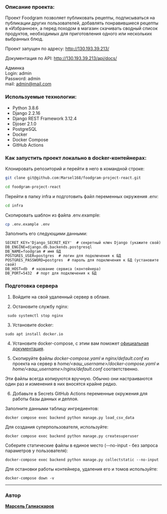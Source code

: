 ### Описание проекта:

Проект Foodgram позволяет публиковать рецепты, подписываться на 
публикации других пользователей, добавлять понравившиеся рецепты в «Избранное», 
а перед походом в магазин скачивать сводный список продуктов, 
необходимых для приготовления одного или нескольких выбранных блюд.

Проект запущен по адресу: http://130.193.39.213/

Документация по API: http://130.193.39.213/api/docs/

Админка     
Login: admin    
Password: admin     
mail: admin@mail.com

### Используемые технологии:
- Python 3.8.6  
- Django 2.2.16  
- Django REST Framework 3.12.4  
- Djoser 2.1.0  
- PostgreSQL
- Docker
- Docker Compose
- GitHub Actions 


### Как запустить проект локально в docker-контейнерах:

Клонировать репозиторий и перейти в него в командной строке:

```bash
git clone git@github.com:Marsel168/foodgram-project-react.git
```

```bash
cd foodgram-project-react
```

Перейти в папку infra и подготовить файл переменных окружения .env:

```bash
cd infra
```

Скопировать шаблон из файла .env.example:
```bash
cp .env.example .env
```

Заполнить его следующими данными:
```
SECRET_KEY='Django_SECRET_KEY'  # секретный ключ Django (укажите свой)
DB_ENGINE=django.db.backends.postgresql
DB_NAME=foodgram # имя БД
POSTGRES_USER=postgres  # логин для подключения к БД
POSTGRES_PASSWORD=postgres  # пароль для подключения к БД (установите свой)
DB_HOST=db  # название сервиса (контейнера)
DB_PORT=5432  # порт для подключения к БД
```

### Подготовка сервера

1. Войдите на свой удаленный сервер в облаке.
    
2. Остановите службу nginx:
```
 sudo systemctl stop nginx 
```

3. Установите docker:
```
sudo apt install docker.io 
```

4. Установите docker-compose, с этим вам поможет  [официальная документация](https://docs.docker.com/compose/install/).
    
5. Скопируйте файлы  _docker-compose.yaml_  и  _nginx/default.conf_  из проекта на сервер в  _home/<ваш_username>/docker-compose.yaml_  и  _home/<ваш_username>/nginx/default.conf_  соответственно.
    

Эти файлы всегда копируются вручную. Обычно они настраиваются один раз и изменения в них вносятся крайне редко.

6. Добавьте в Secrets GitHub Actions переменные окружения для работы базы данных и деплоя.


Заполните данными таблицу ингредиентов:
```
docker compose exec backend python manage.py load_csv_data
```

Для создания суперпользователя, используйте:
```
docker compose exec backend python manage.py createsuperuser
```

Соберите статические файлы в единое место (--no-input - без запроса параметров у пользователя):

```
docker-compose exec backend python manage.py collectstatic --no-input
```

Для остановки работы контейнера, удаления его и томов используйте:

```
docker-compose down -v
```

___________________________________
### Автор
[**Марсель Галиаскаров**](https://github.com/Marsel168)

